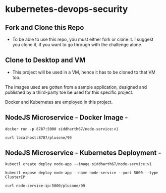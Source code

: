 # kubernetes-devops-security

## Fork and Clone this Repo
- To be able to use this repo, you must either fork or clone it. I suggest you clone it, if you want to go through with the challenge alone.

## Clone to Desktop and VM
- This project will be used in a VM, hence it has to be cloned to that VM too.

The images used are gotten from a sample application, designed and published by a third-party toe be used for this specific project.

Docker and Kubernetes are employed in this project.

## NodeJS Microservice - Docker Image -
`docker run -p 8787:5000 siddharth67/node-service:v1`

`curl localhost:8787/plusone/99`
 
## NodeJS Microservice - Kubernetes Deployment -
`kubectl create deploy node-app --image siddharth67/node-service:v1`

`kubectl expose deploy node-app --name node-service --port 5000 --type ClusterIP`

`curl node-service-ip:5000/plusone/99`
